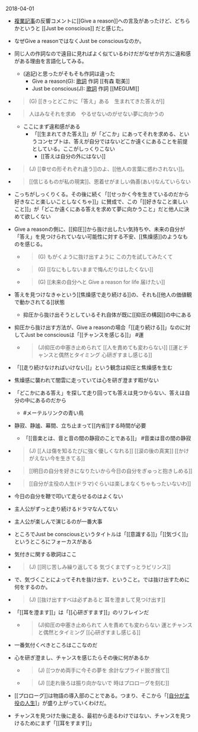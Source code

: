 
2018-04-01
- [複業記事](https://cybozushiki.cybozu.co.jp/articles/m001358.html)の反響コメントに[[Give a reason]]への言及があったけど、どちらかというと [[Just be conscious]] だと感じた。
- なぜGive a reasonではなくJust be consciousなのか。
- 同じ人の作詞なので遠目に見ればよく似ているわけだがなぜか片方に違和感がある理由を言語化してみる。
    - (追記)と思ったがそもそも作詞は違った
        - Give a reason(G): [歌詞](https://www.oricon.co.jp/prof/248598/lyrics/I072281/) 作詞 [[有森 聡美]]
        - Just be conscious(J): [歌詞](https://www.oricon.co.jp/prof/254338/lyrics/I011247/) 作詞 [[MEGUMI]]

- > (G) [[きっとどこかに「答え」ある　生まれてきた答えが]]
- >  人はみなそれを求め　やるせないのがせない夢に向かうの
    - ここにまず違和感がある
        - 「[[生まれてきた答え]]」が「どこか」にあってそれを求める、というコンセプトは、答えが自分ではないどこか遠くにあることを前提としている。ここがしっくりこない
            - [[答えは自分の外にはない]]
- > (J) [[幸せの形それぞれ違う]]のよ、[[他人の言葉に惑わされない]]。
- > [[信じるものが私の現実]]、恩着せがましい偽善(あい)なんていらない
- こっちがしっくりくる。その後に続く「[[せっかく今を生きているのだから好きなこと楽しいことしなくちゃ]]」に賛成で、この「[[好きなこと楽しいこと]]」が「どこか遠くにある答えを求めて夢に向かうこと」だと他人に決めて欲しくない

- Give a reasonの側に、[[抑圧]]から抜け出したい気持ちや、未来の自分が「答え」を見つけられていない可能性に対する不安、[[焦燥感]]のようなものを感じる。
    - > (G) もがくように抜け出すように この力を試してみたくて
    - > (G) [[なにもしないままで悔んだりはしたくない]]
    - > (G) [[未来の自分へと Give a reason for life 届けたい]]
- 答えを見つけなきゃという[[焦燥感で走り続ける]]の、それも[[他人の価値観で動かされてる]]状態
    - 抑圧から抜け出そうとしているそれ自体が既に[[抑圧の構図]]の中にある

- 抑圧から抜け出す方法が、Give a reasonの場合「[[走り続ける]]」なのに対してJust be consciousは「[[チャンスを感じる]]」 #運
    - > (J)抑圧の中塞き止められて [[人を責めても変わらない]] [[運とチャンスと偶然とタイミング 心研ぎすまし感じる]]

- 「[[走り続けなければいけない]]」という観念は抑圧と焦燥感を生む
- 焦燥感に襲われて闇雲に走っていては心を研ぎ澄ます暇がない
- 「どこかにある答え」を探して走り回っても答えは見つからない、答えは自分の中にあるのだから
    - #メーテルリンクの青い鳥
- 静寂、静謐、幕間、立ち止まって[[内省]]する時間が必要
    - 「⁠[[音楽とは、音と音の間の静寂のことである]]」 #音楽は音の間の静寂
- > (J) [[人は傷を知るたびに強く優しくなれる]] [[涙の後の真実]] [[かけがえない今を生きてる]]
- >  [[明日の自分を好きになりたいから今日の自分をぎゅっと抱きしめる]]
- >  [[自分が主役の人生(ドラマ)ぐらいは楽しまなくちゃもったいないわ]]
- 今日の自分を鞭で叩いて走らせるのはよくない
- 主人公がずっと走り続けるドラマなんてない
- 主人公が楽しんで演じるのが一番大事

- ところでJust be consciousというタイトルは「[[意識する]]」「[[気づく]]」というところにフォーカスがある
- 気付きに関する歌詞はここ
- > (J) [[同じ苦しみ繰り返してる 気づくまでずっとラビリンス]]
- で、気づくことによってそれを抜け出す、ということ。では抜け出すために何をするのか。
- > (J) [[抜け出すすべは必ずあると 耳を澄まして見つけ出す]]
- 「[[耳を澄ます]]」は「[[心研ぎすます]]」のリフレインだ
    - > (J)抑圧の中塞き止められて 人を責めても変わらない 運とチャンスと偶然とタイミング [[心研ぎすまし感じる]]
- 一番気付くべきところはここなのだ

- 心を研ぎ澄まし、チャンスを感じたらその後に何があるか
    - > (J) [[つかめ両手に今その夢を 余計なプライド脱ぎ捨て]]
    - > (J) [[走れ後ろは振り向かないで 時はプロローグを刻む]]
- [[プロローグ]]は物語の導入部のことである。つまり、そこから「[[自分が主役の人生]](ドラマ)」が盛り上がっていくわけだ。
- チャンスを見つけた後に走る、最初から走るわけではない、チャンスを見つけるためにまず「[[耳をすます]]」
